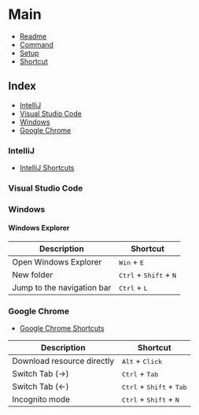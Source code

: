 # Main
* [Readme](./readme.md)
* [Command](./command.md)
* [Setup](./setup.md)
* [Shortcut](#Index)

## Index

* [IntelliJ](#IntelliJ)
* [Visual Studio Code](#Visual-Studio-Code)
* [Windows](#Windows)
* [Google Chrome](#Google-Chrome)

### IntelliJ
* [IntelliJ Shortcuts](https://resources.jetbrains.com/storage/products/intellij-idea/docs/IntelliJIDEA_ReferenceCard.pdf)

### Visual Studio Code

### Windows
#### Windows Explorer

|Description  | Shortcut                  |
|---          |---                        |
| Open Windows Explorer  | <kbd>Win</kbd> + <kbd>E</kbd>  |
| New folder  | <kbd>Ctrl</kbd> + <kbd>Shift</kbd> + <kbd>N</kbd>  |
| Jump to the navigation bar  | <kbd>Ctrl</kbd> + <kbd>L</kbd> |

### Google Chrome
* [Google Chrome Shortcuts](https://support.google.com/chrome/answer/157179)

|Description  | Shortcut                  |
|---          |---                        |
|Download resource directly | <kbd>Alt</kbd> + <kbd>Click</kbd>  |
|Switch Tab (->) | <kbd>Ctrl</kbd> + <kbd>Tab</kbd>  |
|Switch Tab (<-) | <kbd>Ctrl</kbd> + <kbd>Shift</kbd> + <kbd>Tab</kbd>  |
|Incognito mode | <kbd>Ctrl</kbd> + <kbd>Shift</kbd> + <kbd>N</kbd>  |
